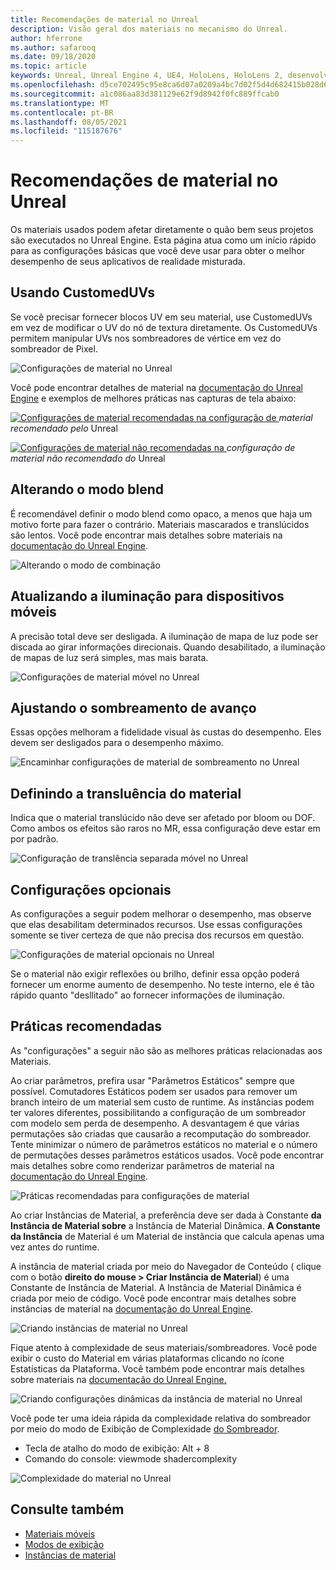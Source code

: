 ```yaml
---
title: Recomendações de material no Unreal
description: Visão geral dos materiais no mecanismo do Unreal.
author: hferrone
ms.author: safarooq
ms.date: 09/18/2020
ms.topic: article
keywords: Unreal, Unreal Engine 4, UE4, HoloLens, HoloLens 2, desenvolvimento, materiais, documentação, guias, recursos, hologramas, desenvolvimento de jogos, headset de realidade misturada, headset de realidade misturada do Windows, headset de realidade virtual
ms.openlocfilehash: d5ce702495c95e8ca6d07a0209a4bc7d02f5d4d682415b028d63995e8910a7e6
ms.sourcegitcommit: a1c086aa83d381129e62f9d8942f0fc889ffcab0
ms.translationtype: MT
ms.contentlocale: pt-BR
ms.lasthandoff: 08/05/2021
ms.locfileid: "115187676"
---
```

# <a name="material-recommendations-in-unreal"></a>Recomendações de material no Unreal

Os materiais usados podem afetar diretamente o quão bem seus projetos são executados no Unreal Engine. Esta página atua como um início rápido para as configurações básicas que você deve usar para obter o melhor desempenho de seus aplicativos de realidade misturada.

## <a name="using-customizeduvs"></a>Usando CustomedUVs

Se você precisar fornecer blocos UV em seu material, use CustomedUVs em vez de modificar o UV do nó de textura diretamente. Os CustomedUVs permitem manipular UVs nos sombreadores de vértice em vez do sombreador de Pixel.

![Configurações de material no Unreal](images/unreal-materials-img-01c.png)

Você pode encontrar detalhes de material na [documentação do Unreal Engine](https://docs.unrealengine.com/Platforms/Mobile/Materials/index.html) e exemplos de melhores práticas nas capturas de tela abaixo:

[ ![ Configurações de material ](images/unreal-materials-img-01.png) recomendadas na configuração de ](images/unreal-materials-img-01.png#lightbox) 
 *material recomendado pelo* Unreal

[ ![ Configurações de material ](images/unreal-materials-img-01b.png) não recomendadas na ](images/unreal-materials-img-01b.png#lightbox) 
 *configuração de material não recomendado do* Unreal

## <a name="changing-blend-mode"></a>Alterando o modo blend

É recomendável definir o modo blend como opaco, a menos que haja um motivo forte para fazer o contrário. Materiais mascarados e translúcidos são lentos. Você pode encontrar mais detalhes sobre materiais na [documentação do Unreal Engine](https://docs.unrealengine.com/Platforms/Mobile/Materials/index.html).

![Alterando o modo de combinação](images/unreal-materials-img-02.jpg)

## <a name="updating-lighting-for-mobile"></a>Atualizando a iluminação para dispositivos móveis

A precisão total deve ser desligada. A iluminação de mapa de luz pode ser discada ao girar informações direcionais. Quando desabilitado, a iluminação de mapas de luz será simples, mas mais barata.

![Configurações de material móvel no Unreal](images/unreal-materials-img-03.jpg)

## <a name="adjusting-forward-shading"></a>Ajustando o sombreamento de avanço

Essas opções melhoram a fidelidade visual às custas do desempenho. Eles devem ser desligados para o desempenho máximo.

![Encaminhar configurações de material de sombreamento no Unreal](images/unreal-materials-img-04.jpg)

## <a name="setting-material-translucency"></a>Definindo a transluência do material

Indica que o material translúcido não deve ser afetado por bloom ou DOF. Como ambos os efeitos são raros no MR, essa configuração deve estar em por padrão.

![Configuração de translência separada móvel no Unreal](images/unreal-materials-img-05.jpg)

## <a name="optional-settings"></a>Configurações opcionais

As configurações a seguir podem melhorar o desempenho, mas observe que elas desabilitam determinados recursos. Use essas configurações somente se tiver certeza de que não precisa dos recursos em questão.

![Configurações de material opcionais no Unreal](images/unreal-materials-img-06.jpg)

Se o material não exigir reflexões ou brilho, definir essa opção poderá fornecer um enorme aumento de desempenho. No teste interno, ele é tão rápido quanto "desllitado" ao fornecer informações de iluminação.

## <a name="best-practices"></a>Práticas recomendadas

As "configurações" a seguir não são as melhores práticas relacionadas aos Materiais.

Ao criar parâmetros, prefira usar "Parâmetros Estáticos" sempre que possível. Comutadores Estáticos podem ser usados para remover um branch inteiro de um material sem custo de runtime. As instâncias podem ter valores diferentes, possibilitando a configuração de um sombreador com modelo sem perda de desempenho. A desvantagem é que várias permutações são criadas que causarão a recomputação do sombreador. Tente minimizar o número de parâmetros estáticos no material e o número de permutações desses parâmetros estáticos usados. Você pode encontrar mais detalhes sobre como renderizar parâmetros de material na [documentação do Unreal Engine](https://docs.unrealengine.com/Engine/Rendering/Materials/ExpressionReference/Parameters/index.html#staticswitchparameter).

![Práticas recomendadas para configurações de material](images/unreal-materials-img-07.jpg)

Ao criar Instâncias de Material, a preferência deve ser dada à Constante **da Instância de Material sobre** a Instância de Material Dinâmica. **A Constante da Instância** de Material é um Material de instância que calcula apenas uma vez antes do runtime.

A instância de material criada por meio do Navegador de Conteúdo ( clique com o botão **direito do mouse > Criar Instância de Material**) é uma Constante de Instância de Material. A Instância de Material Dinâmica é criada por meio de código. Você pode encontrar mais detalhes sobre instâncias de material na [documentação do Unreal Engine](https://docs.unrealengine.com/Engine/Rendering/Materials/MaterialInstances/index.html).

![Criando instâncias de material no Unreal](images/unreal-materials-img-08.png)

Fique atento à complexidade de seus materiais/sombreadores. Você pode exibir o custo do Material em várias plataformas clicando no ícone Estatísticas da Plataforma. Você também pode encontrar mais detalhes sobre materiais na [documentação do Unreal Engine.](https://docs.unrealengine.com/Platforms/Mobile/Materials/index.html)

![Criando configurações dinâmicas da instância de material no Unreal](images/unreal-materials-img-09.png)

Você pode ter uma ideia rápida da complexidade relativa do sombreador por meio do modo de Exibição de Complexidade [do Sombreador](https://docs.unrealengine.com/Engine/UI/LevelEditor/Viewports/ViewModes/index.html).

* Tecla de atalho do modo de exibição: Alt + 8
* Comando do console: viewmode shadercomplexity

![Complexidade do material no Unreal](images/unreal-materials-img-10.png)

## <a name="see-also"></a>Consulte também
* [Materiais móveis](https://docs.unrealengine.com/Platforms/Mobile/Materials/index.html)
* [Modos de exibição](https://docs.unrealengine.com/Engine/UI/LevelEditor/Viewports/ViewModes/index.html)
* [Instâncias de material](https://docs.unrealengine.com/Engine/Rendering/Materials/MaterialInstances/index.html)
